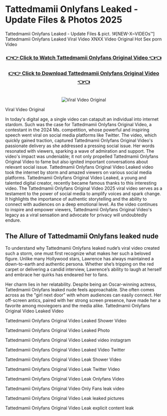 # Tattedmamii Onlyfans Leaked - Update Files & Photos 2025

Tattedmamii Onlyfans Leaked - Update Files & pict. !#[NEW-X~VIDEOs™] Tattedmamii Onlyfans Leaked Viral Video XNXX Video Original Hot Sex porn Video
<br>
<div align="center">
<h3><a href="https://links2leaks.com?utm_source=tattedmamii&utm_medium=gitlong" rel="nofollow">👉👉 Click to Watch Tattedmamii Onlyfans Original Video 👈👈</a></h3>
<h3><a href="https://links2leaks.com?utm_source=tattedmamii&utm_medium=gitlong" rel="nofollow">👉👉 Click to Download Tattedmamii Onlyfans Original Video 👈👈</a></h3>
<br>
<a href="https://links2leaks.com?utm_source=tattedmamii&utm_medium=gitlong" rel="nofollow"><img src="https://i.ibb.co/Gkj2r4b/banner.png" alt="Viral Video Original" style="max-width: 100%; display: inline-block;" data-target="animated-image.originalImage"></a>
</div>

Viral Video Original

In today's digital age, a single video can catapult an individual into internet stardom. Such was the case for Tattedmamii Onlyfans Original Video, a contestant in the 2024 Ms. competition, whose powerful and inspiring speech went viral on social media platforms like Twitter.
The video, which quickly gained traction, captured Tattedmamii Onlyfans Original Video's passionate delivery as she addressed a pressing social issue. Her words resonated with viewers, sparking a wave of admiration and support. The video's impact was undeniable; it not only propelled Tattedmamii Onlyfans Original Video to fame but also ignited important conversations about relevant social issue.
Tattedmamii Onlyfans Original Video Leaked video took the internet by storm and amazed viewers on various social media platforms. Tattedmamii Onlyfans Original Video Leaked, a young and talented digital creator, recently became famous thanks to this interesting video.
The Tattedmamii Onlyfans Original Video 2025 viral video serves as a testament to the power of social media to amplify voices and spark change. It highlights the importance of authentic storytelling and the ability to connect with audiences on a deep emotional level. As the video continues to inspire and empower viewers, Tattedmamii Onlyfans Original Video's legacy as a viral sensation and advocate for privacy will undoubtedly endure.

<h2>The Allure of Tattedmamii Onlyfans leaked nude</h2>


To understand why Tattedmamii Onlyfans leaked nude’s viral video created such a storm, one must first recognize what makes her such a beloved figure. Unlike many Hollywood stars, Lawrence has always maintained a down-to-earth and authentic persona. Whether she’s tripping on the red carpet or delivering a candid interview, Lawrence’s ability to laugh at herself and embrace her quirks has endeared her to fans.

Her charm lies in her relatability. Despite being an Oscar-winning actress, Tattedmamii Onlyfans leaked nude feels approachable. She often comes across as the "girl next door" with whom audiences can easily connect. Her off-screen antics, paired with her strong screen presence, have made her a favorite among moviegoers and the media alike.
Tattedmamii Onlyfans Original Video Leaked Video

Tattedmamii Onlyfans Original Video Leaked Shower Video

Tattedmamii Onlyfans Original Video Leaked Photo

Tattedmamii Onlyfans Original Video Leaked video instagram

Tattedmamii Onlyfans Original Video Leaked Video Twitter

Tattedmamii Onlyfans Original Video Leak Shower Video

Tattedmamii Onlyfans Original Video Leak Twitter Video

Tattedmamii Onlyfans Original Video Leak Onlyfans Video

Tattedmamii Onlyfans Original Video Only Fans leak video

Tattedmamii Onlyfans Original Video Leak leaked pictures

Tattedmamii Onlyfans Original Video Leak explicit content leak